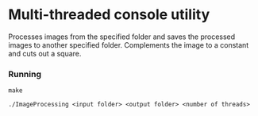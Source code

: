 # Multi-threaded console utility

<p>
Processes images from the specified folder and saves the processed images to another specified folder. Complements the image to a constant and cuts out a square.
</p>


<h3>Running</h3>

```
make
``` 

```
./ImageProcessing <input folder> <output folder> <number of threads>
``` 